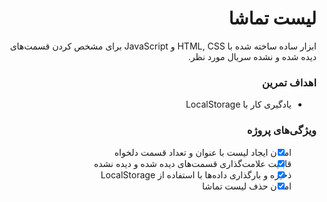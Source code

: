 <div dir="rtl">

# لیست تماشا

ابزار ساده ساخته شده با HTML, CSS و JavaScript برای مشخص کردن قسمت‌های دیده شده و نشده سریال مورد نظر.

### اهداف تمرین

- یادگیری کار با LocalStorage

### ویژگی‌های پروژه

- [x] امکان ایجاد لیست با عنوان و تعداد قسمت دلخواه
- [x] قابلیت علامت‌گذاری قسمت‌های دیده شده و دیده نشده
- [x] ذخیره و بارگذاری داده‌ها با استفاده از LocalStorage
- [x] امکان حذف لیست تماشا

</div>
